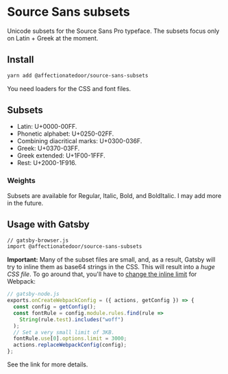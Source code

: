 # Source Sans subsets

Unicode subsets for the Source Sans Pro typeface. The subsets focus only on Latin + Greek at the moment.

## Install

```bash
yarn add @affectionatedoor/source-sans-subsets
```

You need loaders for the CSS and font files.

## Subsets

- Latin: U+0000-00FF.
- Phonetic alphabet: U+0250-02FF.
- Combining diacritical marks: U+0300-036F.
- Greek: U+0370-03FF.
- Greek extended: U+1F00-1FFF.
- Rest: U+2000-1F916.

### Weights

Subsets are available for Regular, Italic, Bold, and BoldItalic. I may add more in the future.

## Usage with Gatsby

```bash
// gatsby-browser.js
import @affectionatedoor/source-sans-subsets
```

**Important:** Many of the subset files are small, and, as a result, Gatsby will try to inline them as base64 strings in the CSS. This will result into a _huge CSS file_. To go around that, you'll have to [change the inline limit](https://github.com/KyleAMathews/typefaces/issues/104) for Webpack:

```js
// gatsby-node.js
exports.onCreateWebpackConfig = ({ actions, getConfig }) => {
  const config = getConfig();
  const fontRule = config.module.rules.find(rule =>
    String(rule.test).includes("woff")
  );
  // Set a very small limit of 3KB.
  fontRule.use[0].options.limit = 3000;
  actions.replaceWebpackConfig(config);
};
```

See the link for more details.
